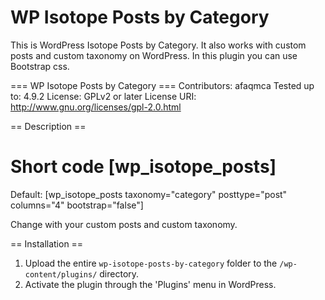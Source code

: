 # WP Isotope Posts by Category
This is WordPress Isotope Posts by Category. It also works with custom posts and custom taxonomy on WordPress. In this plugin you  can use Bootstrap css.

=== WP Isotope Posts by Category ===
Contributors: afaqmca
Tested up to: 4.9.2
License: GPLv2 or later
License URI: http://www.gnu.org/licenses/gpl-2.0.html

== Description ==

# Short code [wp_isotope_posts]
Default: [wp_isotope_posts taxonomy="category" posttype="post" columns="4" bootstrap="false"]

Change with your custom posts and custom taxonomy.

== Installation ==

1. Upload the entire `wp-isotope-posts-by-category` folder to the `/wp-content/plugins/` directory.
1. Activate the plugin through the 'Plugins' menu in WordPress.
